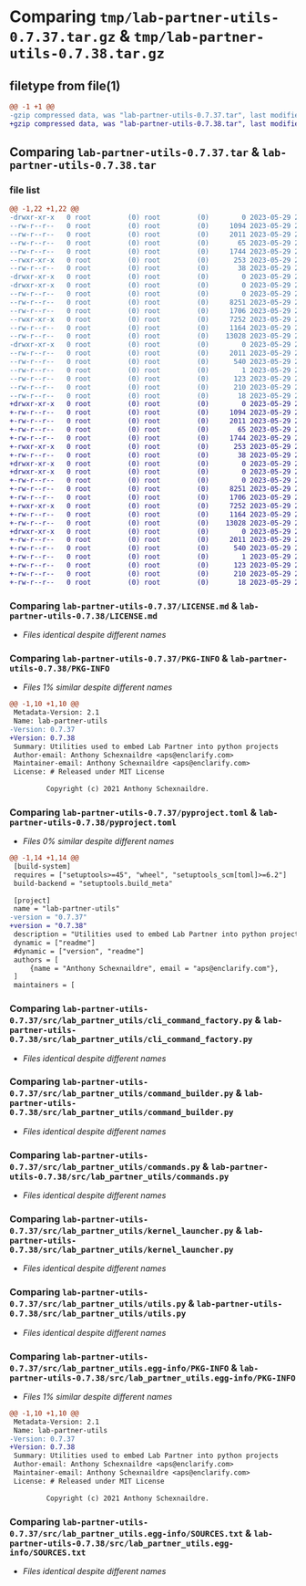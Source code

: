 # Comparing `tmp/lab-partner-utils-0.7.37.tar.gz` & `tmp/lab-partner-utils-0.7.38.tar.gz`

## filetype from file(1)

```diff
@@ -1 +1 @@
-gzip compressed data, was "lab-partner-utils-0.7.37.tar", last modified: Mon May 29 20:28:58 2023, max compression
+gzip compressed data, was "lab-partner-utils-0.7.38.tar", last modified: Mon May 29 20:43:42 2023, max compression
```

## Comparing `lab-partner-utils-0.7.37.tar` & `lab-partner-utils-0.7.38.tar`

### file list

```diff
@@ -1,22 +1,22 @@
-drwxr-xr-x   0 root         (0) root         (0)        0 2023-05-29 20:28:58.961680 lab-partner-utils-0.7.37/
--rw-r--r--   0 root         (0) root         (0)     1094 2023-05-29 20:28:03.000000 lab-partner-utils-0.7.37/LICENSE.md
--rw-r--r--   0 root         (0) root         (0)     2011 2023-05-29 20:28:58.961680 lab-partner-utils-0.7.37/PKG-INFO
--rw-r--r--   0 root         (0) root         (0)       65 2023-05-29 20:28:03.000000 lab-partner-utils-0.7.37/README.md
--rw-r--r--   0 root         (0) root         (0)     1744 2023-05-29 20:28:49.000000 lab-partner-utils-0.7.37/pyproject.toml
--rwxr-xr-x   0 root         (0) root         (0)      253 2023-05-29 20:28:03.000000 lab-partner-utils-0.7.37/run.sh
--rw-r--r--   0 root         (0) root         (0)       38 2023-05-29 20:28:58.961680 lab-partner-utils-0.7.37/setup.cfg
-drwxr-xr-x   0 root         (0) root         (0)        0 2023-05-29 20:28:58.953680 lab-partner-utils-0.7.37/src/
-drwxr-xr-x   0 root         (0) root         (0)        0 2023-05-29 20:28:58.957680 lab-partner-utils-0.7.37/src/lab_partner_utils/
--rw-r--r--   0 root         (0) root         (0)        0 2023-05-29 20:28:03.000000 lab-partner-utils-0.7.37/src/lab_partner_utils/__init__.py
--rw-r--r--   0 root         (0) root         (0)     8251 2023-05-29 20:28:03.000000 lab-partner-utils-0.7.37/src/lab_partner_utils/cli_command_factory.py
--rw-r--r--   0 root         (0) root         (0)     1706 2023-05-29 20:28:03.000000 lab-partner-utils-0.7.37/src/lab_partner_utils/command_builder.py
--rwxr-xr-x   0 root         (0) root         (0)     7252 2023-05-29 20:28:03.000000 lab-partner-utils-0.7.37/src/lab_partner_utils/commands.py
--rw-r--r--   0 root         (0) root         (0)     1164 2023-05-29 20:28:03.000000 lab-partner-utils-0.7.37/src/lab_partner_utils/kernel_launcher.py
--rw-r--r--   0 root         (0) root         (0)    13028 2023-05-29 20:28:03.000000 lab-partner-utils-0.7.37/src/lab_partner_utils/utils.py
-drwxr-xr-x   0 root         (0) root         (0)        0 2023-05-29 20:28:58.961680 lab-partner-utils-0.7.37/src/lab_partner_utils.egg-info/
--rw-r--r--   0 root         (0) root         (0)     2011 2023-05-29 20:28:58.000000 lab-partner-utils-0.7.37/src/lab_partner_utils.egg-info/PKG-INFO
--rw-r--r--   0 root         (0) root         (0)      540 2023-05-29 20:28:58.000000 lab-partner-utils-0.7.37/src/lab_partner_utils.egg-info/SOURCES.txt
--rw-r--r--   0 root         (0) root         (0)        1 2023-05-29 20:28:58.000000 lab-partner-utils-0.7.37/src/lab_partner_utils.egg-info/dependency_links.txt
--rw-r--r--   0 root         (0) root         (0)      123 2023-05-29 20:28:58.000000 lab-partner-utils-0.7.37/src/lab_partner_utils.egg-info/entry_points.txt
--rw-r--r--   0 root         (0) root         (0)      210 2023-05-29 20:28:58.000000 lab-partner-utils-0.7.37/src/lab_partner_utils.egg-info/requires.txt
--rw-r--r--   0 root         (0) root         (0)       18 2023-05-29 20:28:58.000000 lab-partner-utils-0.7.37/src/lab_partner_utils.egg-info/top_level.txt
+drwxr-xr-x   0 root         (0) root         (0)        0 2023-05-29 20:43:42.117004 lab-partner-utils-0.7.38/
+-rw-r--r--   0 root         (0) root         (0)     1094 2023-05-29 20:43:03.000000 lab-partner-utils-0.7.38/LICENSE.md
+-rw-r--r--   0 root         (0) root         (0)     2011 2023-05-29 20:43:42.113004 lab-partner-utils-0.7.38/PKG-INFO
+-rw-r--r--   0 root         (0) root         (0)       65 2023-05-29 20:43:03.000000 lab-partner-utils-0.7.38/README.md
+-rw-r--r--   0 root         (0) root         (0)     1744 2023-05-29 20:43:35.000000 lab-partner-utils-0.7.38/pyproject.toml
+-rwxr-xr-x   0 root         (0) root         (0)      253 2023-05-29 20:43:03.000000 lab-partner-utils-0.7.38/run.sh
+-rw-r--r--   0 root         (0) root         (0)       38 2023-05-29 20:43:42.117004 lab-partner-utils-0.7.38/setup.cfg
+drwxr-xr-x   0 root         (0) root         (0)        0 2023-05-29 20:43:42.109004 lab-partner-utils-0.7.38/src/
+drwxr-xr-x   0 root         (0) root         (0)        0 2023-05-29 20:43:42.113004 lab-partner-utils-0.7.38/src/lab_partner_utils/
+-rw-r--r--   0 root         (0) root         (0)        0 2023-05-29 20:43:03.000000 lab-partner-utils-0.7.38/src/lab_partner_utils/__init__.py
+-rw-r--r--   0 root         (0) root         (0)     8251 2023-05-29 20:43:03.000000 lab-partner-utils-0.7.38/src/lab_partner_utils/cli_command_factory.py
+-rw-r--r--   0 root         (0) root         (0)     1706 2023-05-29 20:43:03.000000 lab-partner-utils-0.7.38/src/lab_partner_utils/command_builder.py
+-rwxr-xr-x   0 root         (0) root         (0)     7252 2023-05-29 20:43:03.000000 lab-partner-utils-0.7.38/src/lab_partner_utils/commands.py
+-rw-r--r--   0 root         (0) root         (0)     1164 2023-05-29 20:43:03.000000 lab-partner-utils-0.7.38/src/lab_partner_utils/kernel_launcher.py
+-rw-r--r--   0 root         (0) root         (0)    13028 2023-05-29 20:43:03.000000 lab-partner-utils-0.7.38/src/lab_partner_utils/utils.py
+drwxr-xr-x   0 root         (0) root         (0)        0 2023-05-29 20:43:42.113004 lab-partner-utils-0.7.38/src/lab_partner_utils.egg-info/
+-rw-r--r--   0 root         (0) root         (0)     2011 2023-05-29 20:43:42.000000 lab-partner-utils-0.7.38/src/lab_partner_utils.egg-info/PKG-INFO
+-rw-r--r--   0 root         (0) root         (0)      540 2023-05-29 20:43:42.000000 lab-partner-utils-0.7.38/src/lab_partner_utils.egg-info/SOURCES.txt
+-rw-r--r--   0 root         (0) root         (0)        1 2023-05-29 20:43:42.000000 lab-partner-utils-0.7.38/src/lab_partner_utils.egg-info/dependency_links.txt
+-rw-r--r--   0 root         (0) root         (0)      123 2023-05-29 20:43:42.000000 lab-partner-utils-0.7.38/src/lab_partner_utils.egg-info/entry_points.txt
+-rw-r--r--   0 root         (0) root         (0)      210 2023-05-29 20:43:42.000000 lab-partner-utils-0.7.38/src/lab_partner_utils.egg-info/requires.txt
+-rw-r--r--   0 root         (0) root         (0)       18 2023-05-29 20:43:42.000000 lab-partner-utils-0.7.38/src/lab_partner_utils.egg-info/top_level.txt
```

### Comparing `lab-partner-utils-0.7.37/LICENSE.md` & `lab-partner-utils-0.7.38/LICENSE.md`

 * *Files identical despite different names*

### Comparing `lab-partner-utils-0.7.37/PKG-INFO` & `lab-partner-utils-0.7.38/PKG-INFO`

 * *Files 1% similar despite different names*

```diff
@@ -1,10 +1,10 @@
 Metadata-Version: 2.1
 Name: lab-partner-utils
-Version: 0.7.37
+Version: 0.7.38
 Summary: Utilities used to embed Lab Partner into python projects
 Author-email: Anthony Schexnaildre <aps@enclarify.com>
 Maintainer-email: Anthony Schexnaildre <aps@enclarify.com>
 License: # Released under MIT License
         
         Copyright (c) 2021 Anthony Schexnaildre.
```

### Comparing `lab-partner-utils-0.7.37/pyproject.toml` & `lab-partner-utils-0.7.38/pyproject.toml`

 * *Files 0% similar despite different names*

```diff
@@ -1,14 +1,14 @@
 [build-system]
 requires = ["setuptools>=45", "wheel", "setuptools_scm[toml]>=6.2"]
 build-backend = "setuptools.build_meta"
 
 [project]
 name = "lab-partner-utils"
-version = "0.7.37"
+version = "0.7.38"
 description = "Utilities used to embed Lab Partner into python projects"
 dynamic = ["readme"]
 #dynamic = ["version", "readme"]
 authors = [
     {name = "Anthony Schexnaildre", email = "aps@enclarify.com"},
 ]
 maintainers = [
```

### Comparing `lab-partner-utils-0.7.37/src/lab_partner_utils/cli_command_factory.py` & `lab-partner-utils-0.7.38/src/lab_partner_utils/cli_command_factory.py`

 * *Files identical despite different names*

### Comparing `lab-partner-utils-0.7.37/src/lab_partner_utils/command_builder.py` & `lab-partner-utils-0.7.38/src/lab_partner_utils/command_builder.py`

 * *Files identical despite different names*

### Comparing `lab-partner-utils-0.7.37/src/lab_partner_utils/commands.py` & `lab-partner-utils-0.7.38/src/lab_partner_utils/commands.py`

 * *Files identical despite different names*

### Comparing `lab-partner-utils-0.7.37/src/lab_partner_utils/kernel_launcher.py` & `lab-partner-utils-0.7.38/src/lab_partner_utils/kernel_launcher.py`

 * *Files identical despite different names*

### Comparing `lab-partner-utils-0.7.37/src/lab_partner_utils/utils.py` & `lab-partner-utils-0.7.38/src/lab_partner_utils/utils.py`

 * *Files identical despite different names*

### Comparing `lab-partner-utils-0.7.37/src/lab_partner_utils.egg-info/PKG-INFO` & `lab-partner-utils-0.7.38/src/lab_partner_utils.egg-info/PKG-INFO`

 * *Files 1% similar despite different names*

```diff
@@ -1,10 +1,10 @@
 Metadata-Version: 2.1
 Name: lab-partner-utils
-Version: 0.7.37
+Version: 0.7.38
 Summary: Utilities used to embed Lab Partner into python projects
 Author-email: Anthony Schexnaildre <aps@enclarify.com>
 Maintainer-email: Anthony Schexnaildre <aps@enclarify.com>
 License: # Released under MIT License
         
         Copyright (c) 2021 Anthony Schexnaildre.
```

### Comparing `lab-partner-utils-0.7.37/src/lab_partner_utils.egg-info/SOURCES.txt` & `lab-partner-utils-0.7.38/src/lab_partner_utils.egg-info/SOURCES.txt`

 * *Files identical despite different names*

